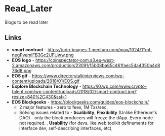 # Read_Later
Blogs to be read later


## Links
* **smart contract** - https://cdn-images-1.medium.com/max/1024/1*ml-negPvemIFB3Gc2UFUww.png
* **EOS logo** - https://coinspectator-com.s3.eu-west-2.amazonaws.com/production/23091/15b08ba85c461faec54a4350a4d878d8.png
* **EOS gif** - https://www.directorstalkinterviews.com/wp-content/uploads/2018/01/EOS.gif
* **Explore Blockchain Technology** -  https://i0.wp.com/www.crypto-talent.com/wp-content/uploads/2018/02/smart-contract.jpg?resize=840%2C430&ssl=1
* **EOS Blockgeeks** - https://blockgeeks.com/guides/eos-blockchain/
  * 2 major features - zero tx fees, 1M Txs/sec.
  * Solving issues related to - **Scalibility**, **Flexibility** (Unlike Ethereum's DAO) - only the block producers will freeze the dApp. Every node not required.
    , **Usability** (for devs. like web toolkit definements for interface dev, self-describing interfaces, etc), 
    
